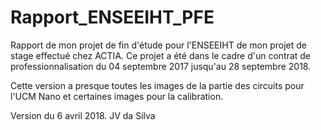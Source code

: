 # Rapport_ENSEEIHT_PFE
Rapport de mon projet de fin d'étude pour l'ENSEEIHT de mon projet de stage effectué chez ACTIA.
Ce projet a été dans le cadre d'un contrat de professionnalisation du 04 septembre 2017 jusqu'au 28 septembre 2018.

Cette version a presque toutes les images de la partie des circuits pour l'UCM Nano et certaines images pour la calibration.

Version du 6 avril 2018.
JV da Silva
